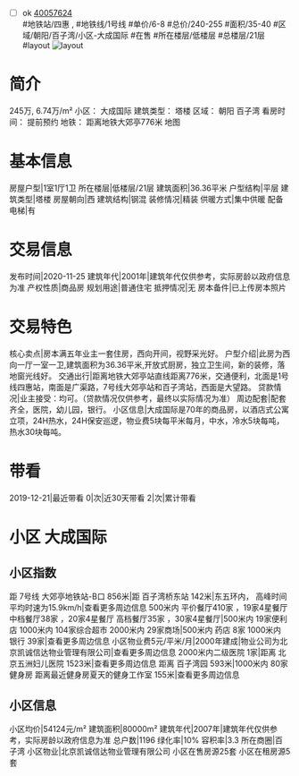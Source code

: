 - [ ] ok [40057624](https://bj.5i5j.com/ershoufang/40057624.html)  
 #地铁站/四惠 ,  #地铁线/1号线
#单价/6-8 #总价/240-255 #面积/35-40   #区域/朝阳/百子湾/小区-大成国际 #在售 #所在楼层/低楼层 #总楼层/21层 #layout 
![layout](http://image16.5i5j.com/erp/house/4005/40057624/huxing/bmhagdbp24849df4.jpg_P5.jpg) 
# 简介 
 245万,  6.74万/m² 
小区： 大成国际
建筑类型： 塔楼
区域： 朝阳 百子湾
看房时间： 提前预约
地铁： 距离地铁大郊亭776米 地图
# 基本信息 
 房屋户型|1室1厅1卫
所在楼层|低楼层/21层
建筑面积|36.36平米
户型结构|平层
建筑类型|塔楼
房屋朝向|西
建筑结构|钢混
装修情况|精装
供暖方式|集中供暖
配备电梯|有
# 交易信息 
 发布时间|2020-11-25
建筑年代|2001年|建筑年代仅供参考，实际房龄以政府信息为准
产权性质|商品房
规划用途|普通住宅
抵押情况|无
房本备件|已上传房本照片
# 交易特色 
 核心卖点|房本满五年业主一套住房，西向开间，视野采光好。
户型介绍|此房为西向一厅一室一卫,建筑面积为36.36平米,开放式厨房，独立卫生间，新的装修，落地窗光线好。
交通出行|距离地铁大郊亭站直线距离776米，交通便利，北面是1号线四惠站，南面是广渠路，7号线大郊亭站和百子湾站，西面是大望路。
贷款情况|业主接受：均可。（贷款情况仅供参考，最终以实际情况为准）
周边配套|配套齐全，医院，幼儿园，银行。
小区信息|大成国际是70年的商品房，以酒店式公寓立项，24H热水，24H保安巡逻，物业费5块每平米每月，中水，冷水5块每吨，热水30块每吨。
# 带看 
 2019-12-21|最近带看	 0|次|近30天带看	 2|次|累计带看
# 小区 大成国际
## 小区指数 
 距 7号线 大郊亭地铁站-B口 856米|距 百子湾桥东站 142米|东五环内， 高峰时间平均时速为15.9km/h|查看更多周边信息
500米内 平价餐厅410家 ，19家4星餐厅
中档餐厅38家 ，20家4星餐厅
高档餐厅35家 ，30家4星餐厅|500米内 19家便利店
1000米内 104家综合超市
2000米内 29家商场|500米内 药店 8家
1000米内 银行 39家|查看更多周边信息
小区物业费5元/平米/月|2000年建成|物业公司为北京凯诚信达物业管理有限公司|查看更多周边信息
2000米内二级医院 1家|距离 北京五洲妇儿医院  1523米|查看更多周边信息
距离 百子湾园 593米|1000米内 80家 健身房
距离最近健身房夏天的健身工作室 155米|查看更多周边信息
## 小区信息 
 小区均价|54124元/m²
建筑面积|80000m²
建筑年代|2007年|建筑年代仅供参考，实际房龄以政府信息为准
总户数|1196
绿化率|10%
容积率|3.3
所在商圈|百子湾
小区物业|北京凯诚信达物业管理有限公司
小区在售房源25套
小区在租房源5套
